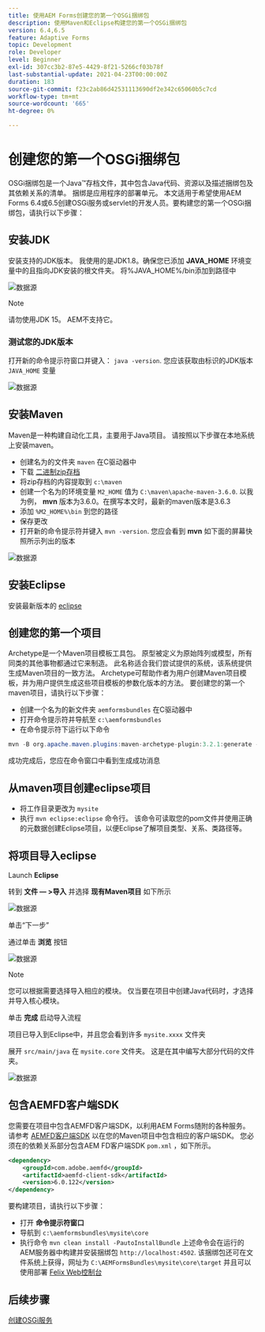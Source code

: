 ```yaml
---
title: 使用AEM Forms创建您的第一个OSGi捆绑包
description: 使用Maven和Eclipse构建您的第一个OSGi捆绑包
version: 6.4,6.5
feature: Adaptive Forms
topic: Development
role: Developer
level: Beginner
exl-id: 307cc3b2-87e5-4429-8f21-5266cf03b78f
last-substantial-update: 2021-04-23T00:00:00Z
duration: 183
source-git-commit: f23c2ab86d42531113690df2e342c65060b5c7cd
workflow-type: tm+mt
source-wordcount: '665'
ht-degree: 0%

---
```


# 创建您的第一个OSGi捆绑包

OSGi捆绑包是一个Java™存档文件，其中包含Java代码、资源以及描述捆绑包及其依赖关系的清单。 捆绑是应用程序的部署单元。 本文适用于希望使用AEM Forms 6.4或6.5创建OSGi服务或servlet的开发人员。要构建您的第一个OSGi捆绑包，请执行以下步骤：


## 安装JDK

安装支持的JDK版本。 我使用的是JDK1.8。确保您已添加 **JAVA_HOME** 环境变量中的且指向JDK安装的根文件夹。
将%JAVA_HOME%/bin添加到路径中

![数据源](assets/java-home.JPG)

>[!NOTE]
> 请勿使用JDK 15。 AEM不支持它。

### 测试您的JDK版本

打开新的命令提示符窗口并键入： `java -version`. 您应该获取由标识的JDK版本 `JAVA_HOME` 变量

![数据源](assets/java-version.JPG)

## 安装Maven

Maven是一种构建自动化工具，主要用于Java项目。 请按照以下步骤在本地系统上安装maven。

* 创建名为的文件夹 `maven` 在C驱动器中
* 下载 [二进制zip存档](https://maven.apache.org/download.cgi)
* 将zip存档的内容提取到 `c:\maven`
* 创建一个名为的环境变量 `M2_HOME` 值为 `C:\maven\apache-maven-3.6.0`. 以我为例， **mvn** 版本为3.6.0。在撰写本文时，最新的maven版本是3.6.3
* 添加 `%M2_HOME%\bin` 到您的路径
* 保存更改
* 打开新的命令提示符并键入 `mvn -version`. 您应会看到 **mvn** 如下面的屏幕快照所示列出的版本

![数据源](assets/mvn-version.JPG)


## 安装Eclipse

安装最新版本的 [eclipse](https://www.eclipse.org/downloads/)

## 创建您的第一个项目

Archetype是一个Maven项目模板工具包。 原型被定义为原始阵列或模型，所有同类的其他事物都通过它来制造。 此名称适合我们尝试提供的系统，该系统提供生成Maven项目的一致方法。 Archetype可帮助作者为用户创建Maven项目模板，并为用户提供生成这些项目模板的参数化版本的方法。
要创建您的第一个maven项目，请执行以下步骤：

* 创建一个名为的新文件夹 `aemformsbundles` 在C驱动器中
* 打开命令提示符并导航至 `c:\aemformsbundles`
* 在命令提示符下运行以下命令

```java
mvn -B org.apache.maven.plugins:maven-archetype-plugin:3.2.1:generate -D archetypeGroupId=com.adobe.aem -D archetypeArtifactId=aem-project-archetype -D archetypeVersion=36 -D appTitle="My Site" -D appId="mysite" -D groupId="com.mysite" -D aemVersion=6.5.13
```

成功完成后，您应在命令窗口中看到生成成功消息

## 从maven项目创建eclipse项目

* 将工作目录更改为 `mysite`
* 执行 `mvn eclipse:eclipse` 命令行。 该命令可读取您的pom文件并使用正确的元数据创建Eclipse项目，以便Eclipse了解项目类型、关系、类路径等。

## 将项目导入eclipse

Launch **Eclipse**

转到 **文件 — >导入** 并选择 **现有Maven项目** 如下所示

![数据源](assets/import-mvn-project.JPG)

单击“下一步”

通过单击 **浏览** 按钮

![数据源](assets/mysite-eclipse-project.png)

>[!NOTE]
>您可以根据需要选择导入相应的模块。 仅当要在项目中创建Java代码时，才选择并导入核心模块。

单击 **完成** 启动导入流程

项目已导入到Eclipse中，并且您会看到许多 `mysite.xxxx` 文件夹

展开 `src/main/java` 在 `mysite.core` 文件夹。 这是在其中编写大部分代码的文件夹。

![数据源](assets/mysite-core-project.png)

## 包含AEMFD客户端SDK

您需要在项目中包含AEMFD客户端SDK，以利用AEM Forms随附的各种服务。 请参考 [AEMFD客户端SDK](https://mvnrepository.com/artifact/com.adobe.aemfd/aemfd-client-sdk) 以在您的Maven项目中包含相应的客户端SDK。 您必须在的依赖关系部分包含AEM FD客户端SDK `pom.xml` ，如下所示。

```xml
<dependency>
    <groupId>com.adobe.aemfd</groupId>
    <artifactId>aemfd-client-sdk</artifactId>
    <version>6.0.122</version>
</dependency>
```

要构建项目，请执行以下步骤：

* 打开 **命令提示符窗口**
* 导航到 `c:\aemformsbundles\mysite\core`
* 执行命令 `mvn clean install -PautoInstallBundle`
上述命令会在运行的AEM服务器中构建并安装捆绑包 `http://localhost:4502`. 该捆绑包还可在文件系统上获得，网址为
  `C:\AEMFormsBundles\mysite\core\target` 并且可以使用部署 [Felix Web控制台](http://localhost:4502/system/console/bundles)

## 后续步骤

[创建OSGi服务](./create-osgi-service.md)

